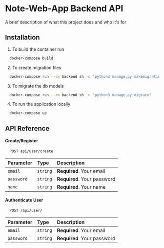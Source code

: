 
# Note-Web-App Backend API

A brief description of what this project does and who it's for


## Installation 


1. To build the container run
```bash 
  docker-compose build
```
2. To create migration files
```bash 
  docker-compose run --rm backend sh -c "python3 manage.py makemigrations"
```
3. To migrate the db models
```bash 
  docker-compose run --rm backend sh -c "python3 manage.py migrate"
```
4. To run the application locally
```bash 
  docker-compose up
```
    
## API Reference

#### Create/Register

```http
  POST api/user/create
```

| Parameter | Type     | Description                |
| :-------- | :------- | :------------------------- |
| `email` | `string` | **Required**. Your email |
| `password` | `string` | **Required**. Your password |
| `name` | `string` | **Required**. Your name |


#### Authenticate User

```http
  POST /api/user/
```

| Parameter | Type     | Description                       |
| :-------- | :------- | :-------------------------------- |
| `email` | `string` | **Required**. Your email |
| `password` | `string` | **Required**. Your password |



  
